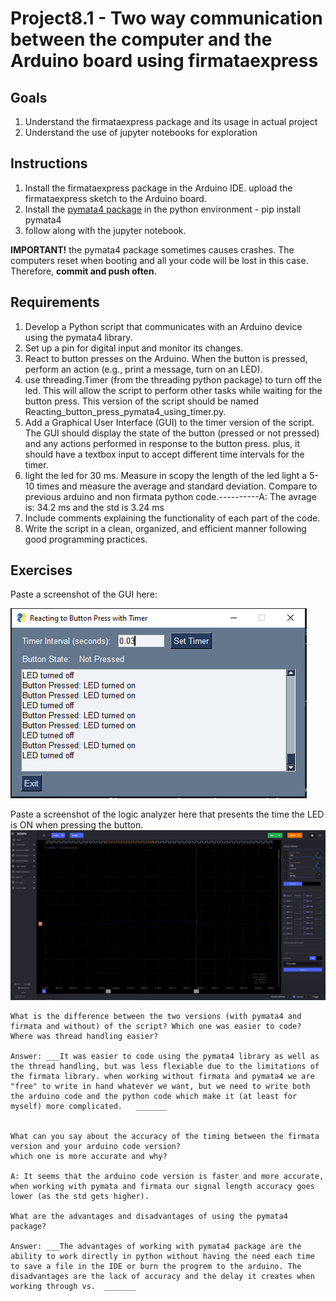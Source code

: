 # Project8.1 - Two way communication between the computer and the Arduino board using firmataexpress

## Goals
1. Understand the firmataexpress package and its usage in actual project
2. Understand the use of jupyter notebooks for exploration

## Instructions
1. Install the firmataexpress package in the Arduino IDE. upload the firmataexpress sketch to the Arduino board.
2. Install the [pymata4 package](https://mryslab.github.io/pymata4/install_pymata4/) in the python environment - pip install pymata4 
3. follow along with the jupyter notebook.

**IMPORTANT!** the pymata4 package sometimes causes crashes. The computers reset when booting and all your code will be lost in this case. Therefore, **commit and push often**.

## Requirements

1. Develop a Python script that communicates with an Arduino device using the pymata4 library.
2. Set up a pin for digital input and monitor its changes.
3. React to button presses on the Arduino. When the button is pressed, perform an action (e.g., print a message, turn on an LED).
5. use threading.Timer (from the threading python package) to turn off the led. This will allow the script to perform other tasks while waiting for the button press. This version of the script should be named Reacting_button_press_pymata4_using_timer.py.
6. Add a Graphical User Interface (GUI) to the timer version of the script. The GUI should display the state of the button (pressed or not pressed) and any actions performed in response to the button press. plus, it should have a textbox input to accept different time intervals for the timer.
7. light the led for 30 ms. Measure in scopy the length of the led light a 5-10 times and measure the average and standard deviation. Compare to previous arduino and non firmata python code.----------A: The avrage is: 34.2 ms
and the std is 3.24 ms
8. Include comments explaining the functionality of each part of the code.
9. Write the script in a clean, organized, and efficient manner following good programming practices.


## Exercises
Paste a screenshot of the GUI here:

![alt text](using_firmata_to_turn_light.PNG)

Paste a screenshot of the logic analyzer here that presents the time the LED is ON when pressing the button.
![alt text](logic_save_show_firmata_time.PNG)
```
What is the difference between the two versions (with pymata4 and firmata and without) of the script? Which one was easier to code? Where was thread handling easier?

Answer: ___It was easier to code using the pymata4 library as well as the thread handling, but was less flexiable due to the limitations of the firmata library. when working without firmata and pymata4 we are "free" to write in hand whatever we want, but we need to write both the arduino code and the python code which make it (at least for myself) more complicated.   _______


What can you say about the accuracy of the timing between the firmata version and your arduino code version?
which one is more accurate and why?

A: It seems that the arduino code version is faster and more accurate, when working with pymata and firmata our signal length accuracy goes lower (as the std gets higher). 

What are the advantages and disadvantages of using the pymata4 package?

Answer: ___The advantages of working with pymata4 package are the ability to work directly in python without having the need each time to save a file in the IDE or burn the progrem to the arduino. The disadvantages are the lack of accuracy and the delay it creates when working through vs.  _______